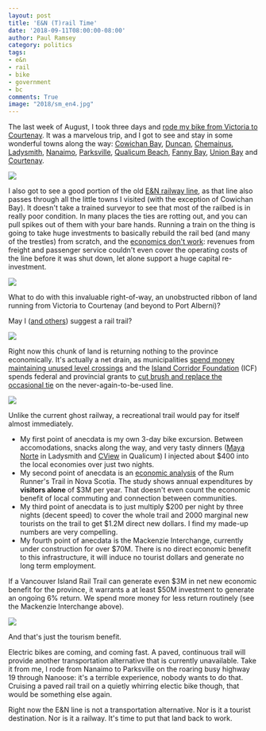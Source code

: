 ```yaml
---
layout: post
title: 'E&N (T)rail Time'
date: '2018-09-11T08:00:00-08:00'
author: Paul Ramsey
category: politics
tags:
- e&n
- rail
- bike
- government
- bc
comments: True
image: "2018/sm_en4.jpg"
---
```


The last week of August, I took three days and [rode my bike from Victoria to Courtenay](https://goo.gl/maps/EoYTiCfjKLr). It was a marvelous trip, and I got to see and stay in some wonderful towns along the way: [Cowichan Bay](https://www.cowichanbay.com/), [Duncan](https://en.wikipedia.org/wiki/Duncan,_British_Columbia), [Chemainus](https://en.wikipedia.org/wiki/Chemainus), [Ladysmith](http://www.ladysmith.ca/), [Nanaimo](https://en.wikipedia.org/wiki/Nanaimo), [Parksville](https://www.visitparksvillequalicumbeach.com/), [Qualicum Beach](https://www.visitparksvillequalicumbeach.com/), [Fanny Bay](https://en.wikipedia.org/wiki/Fanny_Bay), [Union Bay](https://en.wikipedia.org/wiki/Union_Bay,_British_Columbia) and [Courtenay](https://downtowncourtenay.com/).

<a href="{{ site.images }}/2018/en4.jpg"><img src="{{ site.images }}/2018/sm_en4.jpg" /></a>

I also got to see a good portion of the old [E&N railway line](https://en.wikipedia.org/wiki/Southern_Railway_of_Vancouver_Island), as that line also passes through all the little towns I visited (with the exception of Cowichan Bay). It doesn't take a trained surveyor to see that most of the railbed is in really poor condition. In many places the ties are rotting out, and you can pull spikes out of them with your bare hands. Running a train on the thing is going to take huge investments to basically rebuild the rail bed (and many of the trestles) from scratch, and the [economics don't work](https://www.timescolonist.com/opinion/op-ed/comment-economics-show-e-n-rail-line-is-a-lost-cause-1.23110900): revenues from freight and passenger service couldn't even cover the operating costs of the line before it was shut down, let alone support a huge capital re-investment.

<a href="{{ site.images }}/2018/en1.jpg"><img src="{{ site.images }}/2018/sm_en1.jpg" /></a>

What to do with this invaluable right-of-way, an unobstructed ribbon of land running from Victoria to Courtenay (and beyond to Port Alberni)?

May I ([and others](http://fortvi.ca/)) suggest a rail trail?

<a href="{{ site.images }}/2018/en2.jpg"><img src="{{ site.images }}/2018/sm_en2.jpg" /></a>

Right now this chunk of land is returning nothing to the province economically. It's actually a net drain, as municipalities [spend money maintaining unused level crossings](https://vancouverisland.ctvnews.ca/millions-of-dollars-pumped-into-maintaining-unused-e-n-line-investigation-finds-1.3974446) and the [Island Corridor Foundation](http://www.islandrail.ca/) (ICF) spends federal and provincial grants to [cut brush and replace the occasional tie](https://www.nanaimobulletin.com/news/its-quietly-business-as-usual-for-the-en/) on the never-again-to-be-used line.

<a href="{{ site.images }}/2018/en3.jpg"><img src="{{ site.images }}/2018/sm_en3.jpg" /></a>

Unlike the current ghost railway, a recreational trail would pay for itself almost immediately.

* My first point of anecdata is my own 3-day bike excursion. Between accomodations, snacks along the way, and very tasty dinners ([Maya Norte](https://mayanorte.com/) in Ladysmith and [CView](http://www.cviewrestaurant.com/) in Qualicum) I injected about $400 into the local economies over just two nights. 
* My second point of anecdata is an [economic analysis](http://bicycle.ns.ca/wp-content/uploads/2017/05/6RRT_Report_Nov2016.pdf) of the Rum Runner's Trail in Nova Scotia. The study shows annual expenditures by **visitors alone** of $3M per year. That doesn't even count the economic benefit of local commuting and connection between communities.
* My third point of anecdata is to just multiply $200 per night by three nights (decent speed) to cover the whole trail and 2000 marginal new tourists on the trail to get $1.2M direct new dollars. I find my made-up numbers are very compelling.
* My fourth point of anecdata is the Mackenzie Interchange, currently under construction for over $70M. There is no direct economic benefit to this infrastructure, it will induce no tourist dollars and generate no long term employment. 

If a Vancouver Island Rail Trail can generate even $3M in net new economic benefit for the province, it warrants a at least $50M investment to generate an ongoing 6% return. We spend more money for less return routinely (see the Mackenzie Interchange above). 

<a href="{{ site.images }}/2018/en5.jpg"><img src="{{ site.images }}/2018/sm_en5.jpg" /></a>

And that's just the tourism benefit. 

Electric bikes are coming, and coming fast. A paved, continuous trail will provide another transportation alternative that is currently unavailable. Take it from me, I rode from Nanaimo to Parksville on the roaring busy highway 19 through Nanoose: it's a terrible experience, nobody wants to do that. Cruising a paved rail trail on a quietly whirring electic bike though, that would be something else again.

Right now the E&N line is not a transportation alternative. Nor is it a tourist destination. Nor is it a railway. It's time to put that land back to work.

